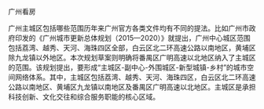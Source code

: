 广州看房

广州主城区包括哪些范围历年来广州官方各类文件均有不同的提法。比如广州市政府印发的《广州城市更新总体规划（2015—2020）》就提出，广州中心城区范围包括荔湾、越秀、天河、海珠四区全部，白云区北二环高速公路以南地区，黄埔区除九龙镇以外地区。本次规划草案则明确将番禺区广明高速以北地区纳入了主城区的范围。该规划提出，要形成“主城区-副中心-外围城区-新型城镇-乡村”的城市空间网络体系。其中，主城区包括荔湾、越秀、天河、海珠四区，白云区北二环高速公路以南地区、黄埔区九龙镇以南地区及番禺区广明高速以北地区。主城区是承担科技创新、文化交往和综合服务职能的核心区域。
